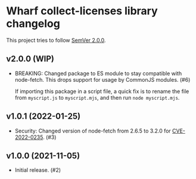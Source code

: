# Wharf collect-licenses library changelog

This project tries to follow [SemVer 2.0.0](https://semver.org/).

<!--
	When composing new changes to this list, try to follow convention.

	The WIP release shall be updated just before adding the Git tag.
	From (WIP) to (YYYY-MM-DD), ex: (2021-02-09) for 9th of February, 2021

	A good source on conventions can be found here:
	https://changelog.md/
-->

## v2.0.0 (WIP)

- BREAKING: Changed package to ES module to stay compatible with node-fetch.
  This drops support for usage by CommonJS modules. (#6)

  If importing this package in a script file, a quick fix is to rename the file
  from `myscript.js` to `myscript.mjs`, and then run `node myscript.mjs`.

## v1.0.1 (2022-01-25)

- Security: Changed version of node-fetch from 2.6.5 to 3.2.0 for
  [CVE-2022-0235](https://nvd.nist.gov/vuln/detail/CVE-2022-0235). (#3)

## v1.0.0 (2021-11-05)

- Initial release. (#2)
